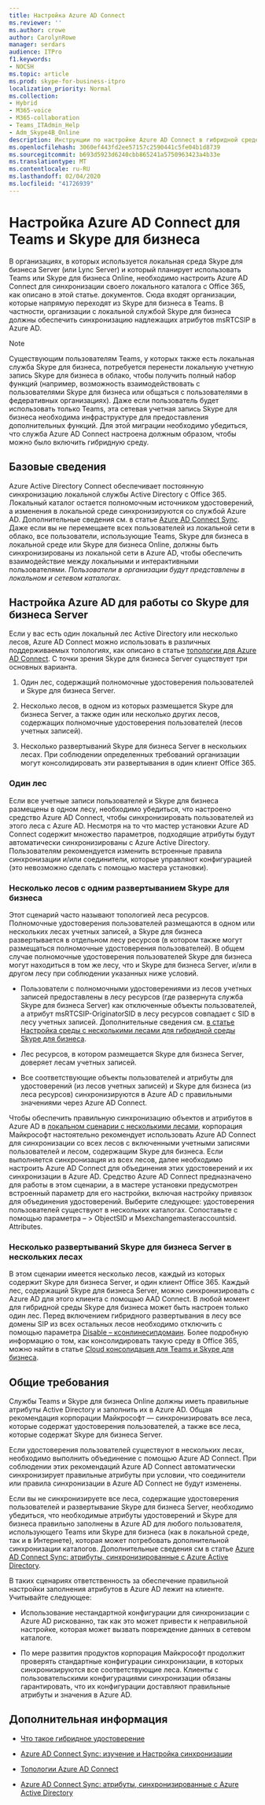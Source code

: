 ```yaml
---
title: Настройка Azure AD Connect
ms.reviewer: ''
ms.author: crowe
author: CarolynRowe
manager: serdars
audience: ITPro
f1.keywords:
- NOCSH
ms.topic: article
ms.prod: skype-for-business-itpro
localization_priority: Normal
ms.collection:
- Hybrid
- M365-voice
- M365-collaboration
- Teams_ITAdmin_Help
- Adm_Skype4B_Online
description: Инструкции по настройке Azure AD Connect в гибридной среде.
ms.openlocfilehash: 3060ef443fd2ee57157c2590441c5fe04b1d8739
ms.sourcegitcommit: b693d5923d6240cbb865241a5750963423a4b33e
ms.translationtype: MT
ms.contentlocale: ru-RU
ms.lasthandoff: 02/04/2020
ms.locfileid: "41726939"
---
```

# <a name="configure-azure-ad-connect-for-teams-and-skype-for-business"></a>Настройка Azure AD Connect для Teams и Skype для бизнеса
 
В организациях, в которых используется локальная среда Skype для бизнеса Server (или Lync Server) и который планирует использовать Teams или Skype для бизнеса Online, необходимо настроить Azure AD Connect для синхронизации своего локального каталога с Office 365, как описано в этой статье. документов.  Сюда входят организации, которые напрямую переходят из Skype для бизнеса в Teams. В частности, организации с локальной службой Skype для бизнеса должны обеспечить синхронизацию надлежащих атрибутов msRTCSIP в Azure AD. 

> [!NOTE]
> Существующим пользователям Teams, у которых также есть локальная служба Skype для бизнеса, потребуется перенести локальную учетную запись Skype для бизнеса в облако, чтобы получить полный набор функций (например, возможность взаимодействовать с пользователями Skype для бизнеса или общаться с пользователями в федеративных организациях). Даже если пользователь будет использовать только Teams, эта сетевая учетная запись Skype для бизнеса необходима инфраструктуре для предоставления дополнительных функций.  Для этой миграции необходимо убедиться, что служба Azure AD Connect настроена должным образом, чтобы можно было включить гибридную среду.
 

## <a name="background-information"></a>Базовые сведения

Azure Active Directory Connect обеспечивает постоянную синхронизацию локальной службы Active Directory с Office 365.  Локальный каталог остается полномочным источником удостоверений, а изменения в локальной среде синхронизируются со службой Azure AD. Дополнительные сведения см. в статье [Azure AD Connect Sync](https://docs.microsoft.com/en-us/azure/active-directory/hybrid/how-to-connect-sync-whatis).  Даже если вы не перемещаете всех пользователей из локальной сети в облако, все пользователи, использующие Teams, Skype для бизнеса в локальной среде или Skype для бизнеса Online, должны быть синхронизированы из локальной сети в Azure AD, чтобы обеспечить взаимодействие между локальными и интерактивными пользователями. *Пользователи в организации будут представлены в локальном и сетевом каталогах.*


## <a name="configuring-azure-ad-when-you-have-skype-for-business-server"></a>Настройка Azure AD для работы со Skype для бизнеса Server 

Если у вас есть один локальный лес Active Directory или несколько лесов, Azure AD Connect можно использовать в различных поддерживаемых топологиях, как описано в статье [топологии для Azure AD Connect](https://docs.microsoft.com/en-us/azure/active-directory/hybrid/plan-connect-topologies).  С точки зрения Skype для бизнеса Server существует три основных варианта. 

1. Один лес, содержащий полномочные удостоверения пользователей и Skype для бизнеса Server. 

2. Несколько лесов, в одном из которых размещается Skype для бизнеса Server, а также один или несколько других лесов, содержащих полномочные удостоверения пользователей (лесов учетных записей). 

3. Несколько развертываний Skype для бизнеса Server в нескольких лесах. При соблюдении определенных требований организации могут консолидировать эти развертывания в один клиент Office 365.

### <a name="single-forest"></a>Один лес 

Если все учетные записи пользователей и Skype для бизнеса размещены в одном лесу, необходимо убедиться, что настроено средство Azure AD Connect, чтобы синхронизировать пользователей из этого леса с Azure AD.  Несмотря на то что мастер установки Azure AD Connect содержит множество параметров, подходящие атрибуты будут автоматически синхронизированы с Azure Active Directory. Пользователям рекомендуется изменить встроенные правила синхронизации и/или соединители, которые управляют конфигурацией (это невозможно сделать с помощью мастера установки).  

### <a name="multiple-forests-with-one-skype-for-business-deployment"></a>Несколько лесов с одним развертыванием Skype для бизнеса 

Этот сценарий часто называют топологией леса ресурсов. Полномочные удостоверения пользователей размещаются в одном или нескольких лесах учетных записей, а Skype для бизнеса развертывается в отдельном лесу ресурсов (в котором также могут размещаться полномочные удостоверения пользователей). В общем случае полномочные удостоверения пользователей Skype для бизнеса могут находиться в том же лесу, что и Skype для бизнеса Server, и/или в другом лесу при соблюдении указанных ниже условий. 

- Пользователи с полномочными удостоверениями из лесов учетных записей предоставлены в лесу ресурсов (где развернута служба Skype для бизнеса Server) как отключенные объекты пользователей, а атрибут msRTCSIP-OriginatorSID в лесу ресурсов совпадает с SID в лесу учетных записей. Дополнительные сведения см. [в статье Настройка среды с несколькими лесами для гибридной среды Skype для бизнеса](configure-a-multi-forest-environment-for-hybrid.md).

- Лес ресурсов, в котором размещается Skype для бизнеса Server, доверяет лесам учетных записей.  

- Все соответствующие объекты пользователей и атрибуты для удостоверений (из лесов учетных записей) и Skype для бизнеса (из леса ресурсов) синхронизируются в Azure AD с правильными значениями через Azure AD Connect.  

 Чтобы обеспечить правильную синхронизацию объектов и атрибутов в Azure AD в [локальном сценарии с несколькими лесами](configure-a-multi-forest-environment-for-hybrid.md), корпорация Майкрософт настоятельно рекомендует использовать Azure AD Connect для синхронизации со всех лесов с включенными учетными записями пользователей и лесом, содержащим Skype для бизнеса.  Если выполняется синхронизация из всех лесов, далее необходимо настроить Azure AD Connect для объединения этих удостоверений и их синхронизации в Azure AD. Средство Azure AD Connect предназначено для работы в этом сценарии, а в мастере установки предусмотрен встроенный параметр для его настройки, включая настройку привязок для объединения удостоверений.  Выберите следующее: удостоверения пользователей существуют в нескольких каталогах. Сопоставьте с помощью параметра – > ObjectSID и Msexchangemasteraccountsid. Attributes.


### <a name="multiple-skype-for-business-server-deployments-in-multiple-forests"></a>Несколько развертываний Skype для бизнеса Server в нескольких лесах 

В этом сценарии имеется несколько лесов, каждый из которых содержит Skype для бизнеса Server, и один клиент Office 365.  Каждый лес, содержащий Skype для бизнеса Server, можно синхронизировать с Azure AD для этого клиента с помощью AAD Connect. В любой момент для гибридной среды Skype для бизнеса может быть настроен только один лес. Перед включением гибридного развертывания в лесу все домены SIP из всех остальных лесов необходимо отключить с помощью параметра [Disable – ксонлинесипдомаин](https://docs.microsoft.com/en-us/powershell/module/skype/disable-csonlinesipdomain). Более подробную информацию о том, как консолидировать такую среду в Office 365, можно найти в статье [Cloud консолидация для Teams и Skype для бизнеса](cloud-consolidation.md).

## <a name="general-requirements"></a>Общие требования 

Службы Teams и Skype для бизнеса Online должны иметь правильные атрибуты Active Directory и заполнить их в Azure AD.  Общая рекомендация корпорации Майкрософт — синхронизировать все леса, которые содержат удостоверения пользователей, а также все леса, которые содержат Skype для бизнеса Server.

 Если удостоверения пользователей существуют в нескольких лесах, необходимо выполнить объединение с помощью Azure AD Connect. При соблюдении этих рекомендаций Azure AD Connect автоматически синхронизирует правильные атрибуты при условии, что соединители или правила синхронизации в Azure AD Connect не будут изменены. 
  
Если вы не синхронизируете все леса, содержащие удостоверения пользователей и развертывание Skype для бизнеса Server, необходимо убедиться, что необходимые атрибуты удостоверений и Skype для бизнеса правильно заполнены в Azure AD для любого пользователя, использующего Teams или Skype для бизнеса (как в локальной среде, так и в Интернете), которая может потребовать дополнительной синхронизации каталогов. Дополнительные сведения см в статье [Azure AD Connect Sync: атрибуты, синхронизированные с Azure Active Directory](https://docs.microsoft.com/en-us/azure/active-directory/hybrid/reference-connect-sync-attributes-synchronized).

В таких сценариях ответственность за обеспечение правильной настройки заполнения атрибутов в Azure AD лежит на клиенте. Учитывайте следующее: 

- Использование нестандартной конфигурации для синхронизации с Azure AD рискованно, так как это может привести к неправильной настройке, которая может вызвать повреждение данных в сетевом каталоге.

- По мере развития продуктов корпорация Майкрософт продолжит проверять стандартные конфигурации синхронизации, в которых синхронизируются все соответствующие леса. Клиенты с пользовательскими конфигурациями синхронизации обязаны гарантировать, что их конфигурации доставляют правильные атрибуты и значения в Azure AD. 

## <a name="related-information"></a>Дополнительная информация

- [Что такое гибридное удостоверение](https://docs.microsoft.com/en-us/azure/active-directory/hybrid/whatis-hybrid-identity?toc=%2Fen-us%2Fazure%2Factive-directory%2Fhybrid%2FTOC.json&bc=%2Fen-us%2Fazure%2Fbread%2Ftoc.json)

- [Azure AD Connect Sync: изучение и Настройка синхронизации](https://docs.microsoft.com/en-us/azure/active-directory/hybrid/how-to-connect-sync-whatis)

- [Топологии Azure AD Connect](https://docs.microsoft.com/en-us/azure/active-directory/hybrid/plan-connect-topologies)

- [Azure AD Connect Sync: атрибуты, синхронизированные с Azure Active Directory](https://docs.microsoft.com/en-us/azure/active-directory/hybrid/reference-connect-sync-attributes-synchronized)
